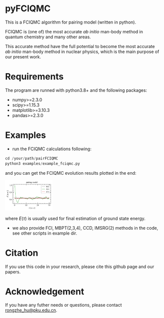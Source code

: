 # pyFCIQMC

This is a FCIQMC algorithm for pairing model (written in python).

FCIQMC is (one of) the most accurate _ab initio_ man-body method in quantum chemistry and many other areas.

This accurate method have the full potential to become the most accurate _ab initio_ man-body method in nuclear physics, which is the main purpose of our present work.

# Requirements

The program are runned with python3.8+ and the following packages:

- numpy>=2.3.0
- scipy>=1.15.3
- matplotlib>=3.10.3
- pandas>=2.3.0

# Examples

- run the FCIQMC calculations following:

```python
cd /your/path/pairFCIQMC
python3 examples/example_fciqmc.py
```

and you can get the FCIQMC evolution results plotted in the end:

<img src="result/fig_fciqmc.png" style="zoom:15%;" />

where $E(\tau)$ is usually used for final estimation of ground state energy.

- we also provide FCI, MBPT(2,3,4), CCD, IMSRG(2) methods in the code, see other scripts in example dir.

# Citation

If you use this code in your research, please cite this github page and our papers.

# Acknowledgement

If you have any futher needs or questions, please contact rongzhe_hu@pku.edu.cn.
